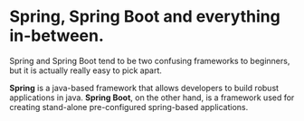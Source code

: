 # Spring, Spring Boot and everything in-between.

Spring and Spring Boot tend to be two confusing frameworks to beginners, but it is actually really easy to pick apart.

**Spring** is a java-based framework that allows developers to build robust applications in java.
**Spring Boot**, on the other hand, is a framework used for creating stand-alone pre-configured spring-based applications.
